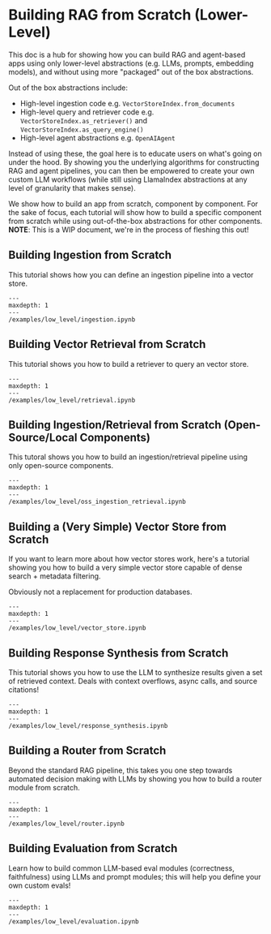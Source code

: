 # Building RAG from Scratch (Lower-Level)

This doc is a hub for showing how you can build RAG and agent-based apps using only lower-level abstractions (e.g. LLMs, prompts, embedding models), and without using more "packaged" out of the box abstractions.

Out of the box abstractions include:
- High-level ingestion code e.g. `VectorStoreIndex.from_documents`
- High-level query and retriever code e.g. `VectorStoreIndex.as_retriever()` and `VectorStoreIndex.as_query_engine()`
- High-level agent abstractions e.g. `OpenAIAgent`

Instead of using these, the goal here is to educate users on what's going on under the hood. By showing you the underlying algorithms for constructing RAG and agent pipelines, you can then be empowered to create your own custom LLM workflows (while still using LlamaIndex abstractions at any level of granularity that makes sense).

We show how to build an app from scratch, component by component. For the sake of focus, each tutorial will show how to build a specific component from scratch while using out-of-the-box abstractions for other components. **NOTE**: This is a WIP document, we're in the process of fleshing this out!

## Building Ingestion from Scratch
This tutorial shows how you can define an ingestion pipeline into a vector store.
```{toctree}
---
maxdepth: 1
---
/examples/low_level/ingestion.ipynb
```

## Building Vector Retrieval from Scratch
This tutorial shows you how to build a retriever to query an vector store.

```{toctree}
---
maxdepth: 1
---
/examples/low_level/retrieval.ipynb
```

## Building Ingestion/Retrieval from Scratch (Open-Source/Local Components)

This tutoral shows you how to build an ingestion/retrieval pipeline using only
open-source components.

```{toctree}
---
maxdepth: 1
---
/examples/low_level/oss_ingestion_retrieval.ipynb
```


## Building a (Very Simple) Vector Store from Scratch

If you want to learn more about how vector stores work, here's a tutorial showing you how to build a very simple vector store capable of dense search + metadata filtering.

Obviously not a replacement for production databases.

```{toctree}
---
maxdepth: 1
---
/examples/low_level/vector_store.ipynb
```

## Building Response Synthesis from Scratch
This tutorial shows you how to use the LLM to synthesize results given a set of retrieved context. Deals with context overflows, async calls, and source citations!
```{toctree}
---
maxdepth: 1
---
/examples/low_level/response_synthesis.ipynb
```


## Building a Router from Scratch
Beyond the standard RAG pipeline, this takes you one step towards automated decision making with LLMs by showing you how to build a router module from scratch.
```{toctree}
---
maxdepth: 1
---
/examples/low_level/router.ipynb
```

## Building Evaluation from Scratch

Learn how to build common LLM-based eval modules (correctness, faithfulness) using LLMs and prompt modules; this will help you define your own custom evals!

```{toctree}
---
maxdepth: 1
---
/examples/low_level/evaluation.ipynb
```
